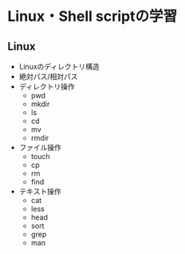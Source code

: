 # Linux・Shell scriptの学習

## Linux

- Linuxのディレクトリ構造
- 絶対パス/相対パス
- ディレクトリ操作
  - pwd
  - mkdir
  - ls
  - cd
  - mv
  - rmdir
- ファイル操作
  - touch
  - cp
  - rm
  - find
- テキスト操作
  - cat
  - less
  - head
  - sort
  - grep
  - man
